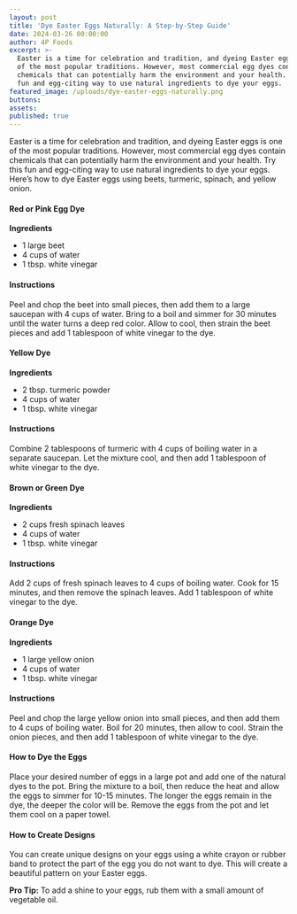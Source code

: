 ```yaml
---
layout: post
title: 'Dye Easter Eggs Naturally: A Step-by-Step Guide'
date: 2024-03-26 00:00:00
author: 4P Foods
excerpt: >-
  Easter is a time for celebration and tradition, and dyeing Easter eggs is one
  of the most popular traditions. However, most commercial egg dyes contain
  chemicals that can potentially harm the environment and your health. Try this
  fun and egg-citing way to use natural ingredients to dye your eggs. 
featured_image: /uploads/dye-easter-eggs-naturally.png
buttons:
assets:
published: true
---
```

<div class="editable"></div>

Easter is a time for celebration and tradition, and dyeing Easter eggs is one of the most popular traditions. However, most commercial egg dyes contain chemicals that can potentially harm the environment and your health. Try this fun and egg-citing way to use natural ingredients to dye your eggs. Here’s how to dye Easter eggs using beets, turmeric, spinach, and yellow onion.

#### **Red or Pink Egg Dye**

**Ingredients**

* 1 large beet
* 4 cups of water
* 1 tbsp. white vinegar

#### **Instructions**

Peel and chop the beet into small pieces, then add them to a large saucepan with 4 cups of water. Bring to a boil and simmer for 30 minutes until the water turns a deep red color. Allow to cool, then strain the beet pieces and add 1 tablespoon of white vinegar to the dye.

#### **Yellow Dye**

**Ingredients**

* 2 tbsp. turmeric powder
* 4 cups of water
* 1 tbsp. white vinegar

#### **Instructions**

Combine 2 tablespoons of turmeric with 4 cups of boiling water in a separate saucepan. Let the mixture cool, and then add 1 tablespoon of white vinegar to the dye.

#### **Brown or Green Dye**

**Ingredients**

* 2 cups fresh spinach leaves
* 4 cups of water
* 1 tbsp. white vinegar

#### **Instructions**

Add 2 cups of fresh spinach leaves to 4 cups of boiling water. Cook for 15 minutes, and then remove the spinach leaves. Add 1 tablespoon of white vinegar to the dye.

#### **Orange** **Dye**

**Ingredients**

* 1 large yellow onion
* 4 cups of water
* 1 tbsp. white vinegar

#### **Instructions**

Peel and chop the large yellow onion into small pieces, and then add them to 4 cups of boiling water. Boil for 20 minutes, then allow to cool. Strain the onion pieces, and then add 1 tablespoon of white vinegar to the dye.

#### **How to Dye the Eggs**

Place your desired number of eggs in a large pot and add one of the natural dyes to the pot. Bring the mixture to a boil, then reduce the heat and allow the eggs to simmer for 10-15 minutes. The longer the eggs remain in the dye, the deeper the color will be. Remove the eggs from the pot and let them cool on a paper towel.

#### **How to Create Designs**

You can create unique designs on your eggs using a white crayon or rubber band to protect the part of the egg you do not want to dye. This will create a beautiful pattern on your Easter eggs.

**Pro Tip:** To add a shine to your eggs, rub them with a small amount of vegetable oil.
